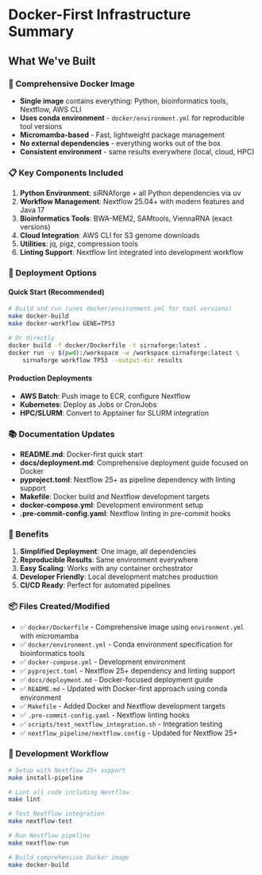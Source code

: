 # Docker-First Infrastructure Summary

## What We've Built

### 🐳 Comprehensive Docker Image
- **Single image** contains everything: Python, bioinformatics tools, Nextflow, AWS CLI
- **Uses conda environment** - `docker/environment.yml` for reproducible tool versions
- **Micromamba-based** - Fast, lightweight package management
- **No external dependencies** - everything works out of the box
- **Consistent environment** - same results everywhere (local, cloud, HPC)

### 📋 Key Components Included
1. **Python Environment**: siRNAforge + all Python dependencies via uv
2. **Workflow Management**: Nextflow 25.04+ with modern features and Java 17
3. **Bioinformatics Tools**: BWA-MEM2, SAMtools, ViennaRNA (exact versions)
4. **Cloud Integration**: AWS CLI for S3 genome downloads
5. **Utilities**: jq, pigz, compression tools
6. **Linting Support**: Nextflow lint integrated into development workflow

### 🚀 Deployment Options

#### Quick Start (Recommended)
```bash
# Build and run (uses docker/environment.yml for tool versions)
make docker-build
make docker-workflow GENE=TP53

# Or directly
docker build -f docker/Dockerfile -t sirnaforge:latest .
docker run -v $(pwd):/workspace -w /workspace sirnaforge:latest \
    sirnaforge workflow TP53 --output-dir results
```

#### Production Deployments
- **AWS Batch**: Push image to ECR, configure Nextflow
- **Kubernetes**: Deploy as Jobs or CronJobs
- **HPC/SLURM**: Convert to Apptainer for SLURM integration

### 📚 Documentation Updates
- **README.md**: Docker-first quick start
- **docs/deployment.md**: Comprehensive deployment guide focused on Docker
- **pyproject.toml**: Nextflow 25+ as pipeline dependency with linting support
- **Makefile**: Docker build and Nextflow development targets
- **docker-compose.yml**: Development environment setup
- **.pre-commit-config.yaml**: Nextflow linting in pre-commit hooks

### 🎯 Benefits
1. **Simplified Deployment**: One image, all dependencies
2. **Reproducible Results**: Same environment everywhere
3. **Easy Scaling**: Works with any container orchestrator
4. **Developer Friendly**: Local development matches production
5. **CI/CD Ready**: Perfect for automated pipelines

### 📦 Files Created/Modified
- ✅ `docker/Dockerfile` - Comprehensive image using `environment.yml` with micromamba
- ✅ `docker/environment.yml` - Conda environment specification for bioinformatics tools
- ✅ `docker-compose.yml` - Development environment
- ✅ `pyproject.toml` - Nextflow 25+ dependency and linting support
- ✅ `docs/deployment.md` - Docker-focused deployment guide
- ✅ `README.md` - Updated with Docker-first approach using conda environment
- ✅ `Makefile` - Added Docker and Nextflow development targets
- ✅ `.pre-commit-config.yaml` - Nextflow linting hooks
- ✅ `scripts/test_nextflow_integration.sh` - Integration testing
- ✅ `nextflow_pipeline/nextflow.config` - Updated for Nextflow 25+

### 🔄 Development Workflow
```bash
# Setup with Nextflow 25+ support
make install-pipeline

# Lint all code including Nextflow
make lint

# Test Nextflow integration
make nextflow-test

# Run Nextflow pipeline
make nextflow-run

# Build comprehensive Docker image
make docker-build
```
